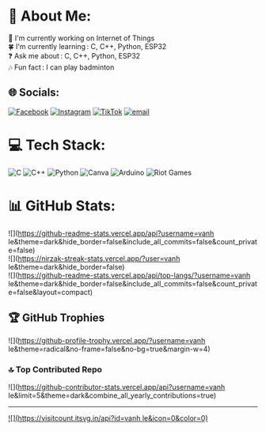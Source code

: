 # 💫 About Me:
💪 I'm currently working on Internet of Things  <br>🍀 I'm currently learning : C, C++, Python, ESP32  <br>❓ Ask me about : C, C++, Python, ESP32  <br>🎶 Fun fact : I can play badminton<br>


## 🌐 Socials:
[![Facebook](https://img.shields.io/badge/Facebook-%231877F2.svg?logo=Facebook&logoColor=white)](https://facebook.com/https://www.facebook.com/vanh.le.165685/?locale=vi_VN) [![Instagram](https://img.shields.io/badge/Instagram-%23E4405F.svg?logo=Instagram&logoColor=white)](https://instagram.com/https://www.instagram.com/anhviet22_1/) [![TikTok](https://img.shields.io/badge/TikTok-%23000000.svg?logo=TikTok&logoColor=white)](https://tiktok.com/@https://www.tiktok.com/@vanhne220105) [![email](https://img.shields.io/badge/Email-D14836?logo=gmail&logoColor=white)](mailto:leva2k5@gmail.com) 

# 💻 Tech Stack:
![C](https://img.shields.io/badge/c-%2300599C.svg?style=for-the-badge&logo=c&logoColor=white) ![C++](https://img.shields.io/badge/c++-%2300599C.svg?style=for-the-badge&logo=c%2B%2B&logoColor=white) ![Python](https://img.shields.io/badge/python-3670A0?style=for-the-badge&logo=python&logoColor=ffdd54) ![Canva](https://img.shields.io/badge/Canva-%2300C4CC.svg?style=for-the-badge&logo=Canva&logoColor=white) ![Arduino](https://img.shields.io/badge/-Arduino-00979D?style=for-the-badge&logo=Arduino&logoColor=white) ![Riot Games](https://img.shields.io/badge/riotgames-D32936.svg?style=for-the-badge&logo=riotgames&logoColor=white)
# 📊 GitHub Stats:
![](https://github-readme-stats.vercel.app/api?username=vanh le&theme=dark&hide_border=false&include_all_commits=false&count_private=false)<br/>
![](https://nirzak-streak-stats.vercel.app/?user=vanh le&theme=dark&hide_border=false)<br/>
![](https://github-readme-stats.vercel.app/api/top-langs/?username=vanh le&theme=dark&hide_border=false&include_all_commits=false&count_private=false&layout=compact)

## 🏆 GitHub Trophies
![](https://github-profile-trophy.vercel.app/?username=vanh le&theme=radical&no-frame=false&no-bg=true&margin-w=4)

### 🔝 Top Contributed Repo
![](https://github-contributor-stats.vercel.app/api?username=vanh le&limit=5&theme=dark&combine_all_yearly_contributions=true)

---
[![](https://visitcount.itsvg.in/api?id=vanh le&icon=0&color=0)](https://visitcount.itsvg.in)

<!-- Proudly created with GPRM ( https://gprm.itsvg.in ) -->
